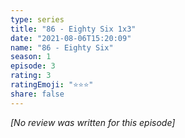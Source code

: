```yaml
---
type: series
title: "86 - Eighty Six 1x3"
date: "2021-08-06T15:20:09"
name: "86 - Eighty Six"
season: 1
episode: 3
rating: 3
ratingEmoji: "⭐️⭐️⭐️"
share: false
---
```


*[No review was written for this episode]*
